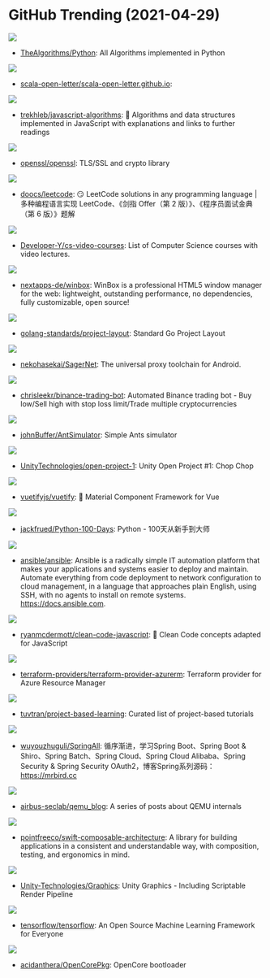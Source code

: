 # GitHub Trending (2021-04-29)

![](https://img.shields.io/badge/Python-New%20486-green?style=flat-square&logo=appveyor)
- [TheAlgorithms/Python](https://github.com/TheAlgorithms/Python): All Algorithms implemented in Python

![](https://img.shields.io/badge/Ruby-New%2013-green?style=flat-square&logo=appveyor)
- [scala-open-letter/scala-open-letter.github.io](https://github.com/scala-open-letter/scala-open-letter.github.io): 

![](https://img.shields.io/badge/JavaScript-New%20468-green?style=flat-square&logo=appveyor)
- [trekhleb/javascript-algorithms](https://github.com/trekhleb/javascript-algorithms): 📝 Algorithms and data structures implemented in JavaScript with explanations and links to further readings

![](https://img.shields.io/badge/C-New%2016-green?style=flat-square&logo=appveyor)
- [openssl/openssl](https://github.com/openssl/openssl): TLS/SSL and crypto library

![](https://img.shields.io/badge/Java-New%20268-green?style=flat-square&logo=appveyor)
- [doocs/leetcode](https://github.com/doocs/leetcode): 😏 LeetCode solutions in any programming language | 多种编程语言实现 LeetCode、《剑指 Offer（第 2 版）》、《程序员面试金典（第 6 版）》题解

![](https://img.shields.io/badge/none-New%20162-green?style=flat-square&logo=appveyor)
- [Developer-Y/cs-video-courses](https://github.com/Developer-Y/cs-video-courses): List of Computer Science courses with video lectures.

![](https://img.shields.io/badge/JavaScript-New%20746-green?style=flat-square&logo=appveyor)
- [nextapps-de/winbox](https://github.com/nextapps-de/winbox): WinBox is a professional HTML5 window manager for the web: lightweight, outstanding performance, no dependencies, fully customizable, open source!

![](https://img.shields.io/badge/Makefile-New%2097-green?style=flat-square&logo=appveyor)
- [golang-standards/project-layout](https://github.com/golang-standards/project-layout): Standard Go Project Layout

![](https://img.shields.io/badge/Kotlin-New%20169-green?style=flat-square&logo=appveyor)
- [nekohasekai/SagerNet](https://github.com/nekohasekai/SagerNet): The universal proxy toolchain for Android.

![](https://img.shields.io/badge/JavaScript-New%20240-green?style=flat-square&logo=appveyor)
- [chrisleekr/binance-trading-bot](https://github.com/chrisleekr/binance-trading-bot): Automated Binance trading bot - Buy low/Sell high with stop loss limit/Trade multiple cryptocurrencies

![](https://img.shields.io/badge/C%2B%2B-New%2023-green?style=flat-square&logo=appveyor)
- [johnBuffer/AntSimulator](https://github.com/johnBuffer/AntSimulator): Simple Ants simulator

![](https://img.shields.io/badge/C%23-New%20122-green?style=flat-square&logo=appveyor)
- [UnityTechnologies/open-project-1](https://github.com/UnityTechnologies/open-project-1): Unity Open Project #1: Chop Chop

![](https://img.shields.io/badge/TypeScript-New%2015-green?style=flat-square&logo=appveyor)
- [vuetifyjs/vuetify](https://github.com/vuetifyjs/vuetify): 🐉 Material Component Framework for Vue

![](https://img.shields.io/badge/Python-New%20167-green?style=flat-square&logo=appveyor)
- [jackfrued/Python-100-Days](https://github.com/jackfrued/Python-100-Days): Python - 100天从新手到大师

![](https://img.shields.io/badge/Python-New%2017-green?style=flat-square&logo=appveyor)
- [ansible/ansible](https://github.com/ansible/ansible): Ansible is a radically simple IT automation platform that makes your applications and systems easier to deploy and maintain. Automate everything from code deployment to network configuration to cloud management, in a language that approaches plain English, using SSH, with no agents to install on remote systems. https://docs.ansible.com.

![](https://img.shields.io/badge/JavaScript-New%20151-green?style=flat-square&logo=appveyor)
- [ryanmcdermott/clean-code-javascript](https://github.com/ryanmcdermott/clean-code-javascript): 🛁 Clean Code concepts adapted for JavaScript

![](https://img.shields.io/badge/Go-New%204-green?style=flat-square&logo=appveyor)
- [terraform-providers/terraform-provider-azurerm](https://github.com/terraform-providers/terraform-provider-azurerm): Terraform provider for Azure Resource Manager

![](https://img.shields.io/badge/none-New%20220-green?style=flat-square&logo=appveyor)
- [tuvtran/project-based-learning](https://github.com/tuvtran/project-based-learning): Curated list of project-based tutorials

![](https://img.shields.io/badge/Java-New%2019-green?style=flat-square&logo=appveyor)
- [wuyouzhuguli/SpringAll](https://github.com/wuyouzhuguli/SpringAll): 循序渐进，学习Spring Boot、Spring Boot & Shiro、Spring Batch、Spring Cloud、Spring Cloud Alibaba、Spring Security & Spring Security OAuth2，博客Spring系列源码：https://mrbird.cc

![](https://img.shields.io/badge/none-New%20124-green?style=flat-square&logo=appveyor)
- [airbus-seclab/qemu_blog](https://github.com/airbus-seclab/qemu_blog): A series of posts about QEMU internals

![](https://img.shields.io/badge/Swift-New%2010-green?style=flat-square&logo=appveyor)
- [pointfreeco/swift-composable-architecture](https://github.com/pointfreeco/swift-composable-architecture): A library for building applications in a consistent and understandable way, with composition, testing, and ergonomics in mind.

![](https://img.shields.io/badge/C%23-New%204-green?style=flat-square&logo=appveyor)
- [Unity-Technologies/Graphics](https://github.com/Unity-Technologies/Graphics): Unity Graphics - Including Scriptable Render Pipeline

![](https://img.shields.io/badge/C%2B%2B-New%2051-green?style=flat-square&logo=appveyor)
- [tensorflow/tensorflow](https://github.com/tensorflow/tensorflow): An Open Source Machine Learning Framework for Everyone

![](https://img.shields.io/badge/C-New%2045-green?style=flat-square&logo=appveyor)
- [acidanthera/OpenCorePkg](https://github.com/acidanthera/OpenCorePkg): OpenCore bootloader

